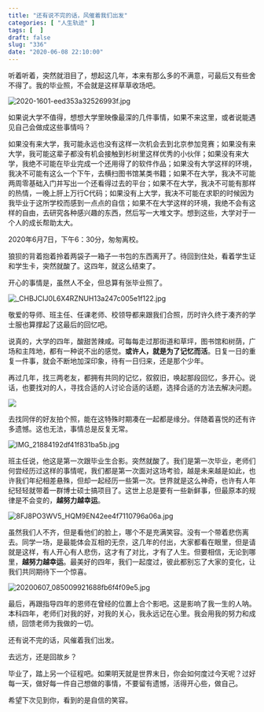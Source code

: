 ```yaml
---
title: "还有说不完的话，风催着我们出发"
categories: [ "人生轨迹" ]
tags: [  ]
draft: false
slug: "336"
date: "2020-06-08 22:10:00"
---
```


听着听着，突然就泪目了，想起这几年，本来有那么多的不满意，可最后又有些舍不得了。我的毕业照，不会就是这样草草收场吧。

![2020-1601-eed353a32526993f.jpg](https://imagehost-cdn.frytea.com/images/2020/06/08/2020-1601-eed353a32526993f.jpg)

如果说大学不值得，想想大学里映像最深的几件事情，如果不来这里，或者说能遇见自己会做成这些事情吗？

如果没有来大学，我可能永远也没有这样一次机会去到北京参加竞赛；如果没有来大学，我可能这辈子都没有机会接触到杉树里这样优秀的小伙伴；如果没有来大学，我绝不可能在毕业完成一个还用得了的软件作品；如果没有大学这样的环境，我决不可能有这么一个下午，去横扫图书馆某类书籍；如果不在大学，我决不可能两周零基础入门并写出一个还看得过去的平台；如果不在大学，我决不可能有那样的热情，一晚上肝上万行C代码；如果没有上大学，我决不可能在求职的时候因为我毕业于这所学校而感到一点点的自信；如果不在大学这样的环境，我绝不会有这样的自由，去研究各种感兴趣的东西，然后写一大堆文字。想到这些，大学对于一个人的成长帮助太大。

2020年6月7日，下午6：30分，匆匆离校。

狼狈的背着抱着拎着两袋子一箱子一书包的东西离开了。待回到住处，看着学生证和学生卡，突然就酸了。这四年，就这么结束了。

开心的事情是，虽然人不全，但总算有张毕业照了。

![_CHBJCIJ0L6X4RZNUH13a247c005e1f122.jpg](https://imagehost-cdn.frytea.com/images/2020/06/08/_CHBJCIJ0L6X4RZNUH13a247c005e1f122.jpg)

敬爱的导师、班主任、任课老师、校领导都来跟我们合照，历时许久终于凑齐的学士服也算撑起了这最后的回忆吧。

说真的，大学的四年，酸甜苦辣咸。可每每走过那街道和草坪，图书馆和树荫，广场和主阵地，都有一种说不出的感觉。**或许人，就是为了记忆而活**。日复一日的重复一件事，就会不断地加深印象，待有一日归来，还是那个少年。

再过几年，找三两老友，都拥有共同的记忆，叙叙旧，唤起那段回忆，多开心。说话，也要找对的人，寻找合适的人讨论合适的话题，选择合适的方法去解决问题。

![](https://imagehost-cdn.frytea.com/images/2020/06/08/IMG_2175a58be8f93a527d6b.md.jpg)

去找同伴的好友拍个照，能在这特殊时期凑在一起都是缘分。伴随着喜悦的还有许多遗憾。这也无法，事情总是反复无常。

![IMG_21884192df41f831ba5b.jpg](https://imagehost-cdn.frytea.com/images/2020/06/08/IMG_21884192df41f831ba5b.jpg)

班主任说，他这是第一次跟毕业生合影。突然就酸了。我们是第一次毕业，老师们何尝经历过这样的事情呢，我们都是第一次面对这场考验，越是未来越是如此，也许我们年纪相差悬殊，但却一起经历一些第一次。世界就是这么神奇，也许有人年纪轻轻就带着一群博士硕士搞项目了。这世上总是要有一些新鲜事，但最原本的规律是不会变的，**越努力越幸运**。

![8FJ8PO3WV5_HQM9EN42ee4f7110796a06a.jpg](https://imagehost-cdn.frytea.com/images/2020/06/08/8FJ8PO3WV5_HQM9EN42ee4f7110796a06a.jpg)

虽然我们人不齐，但是看他们的脸上，哪个不是充满笑容。没有一个带着悲伤离去。同学一场，是最能体会互相的无奈，这几年的付出，大家都看在眼里，但是请就是这样，有人开心有人悲伤，这才有了对比，才有了人生。但要相信，无论到哪里，**越努力越幸运**。最美好的四年，我们一起度过，彼此都别忘了大家的变化，让我们共同期待下一个惊喜。

![20200607_085009921688fb6f4f09e5.jpg](https://imagehost-cdn.frytea.com/images/2020/06/08/20200607_085009921688fb6f4f09e5.jpg)

最后，再跟指导四年的恩师在曾经的位置上合个影吧。这是影响了我一生的人呐。本科四年，老师们对我的好，对我的关心，我永远记在心里。我会用我的努力和成绩，回馈老师为我做的一切。

还有说不完的话，风催着我们出发。

去远方，还是回故乡？

毕业了，踏上另一个征程吧。如果明天就是世界末日，你会如何度过今天呢？过好每一天，做好每一件自己想做的事情，不要留有遗憾，活得开心些，做自己。

希望下次见到你，看到的是自信的笑容。